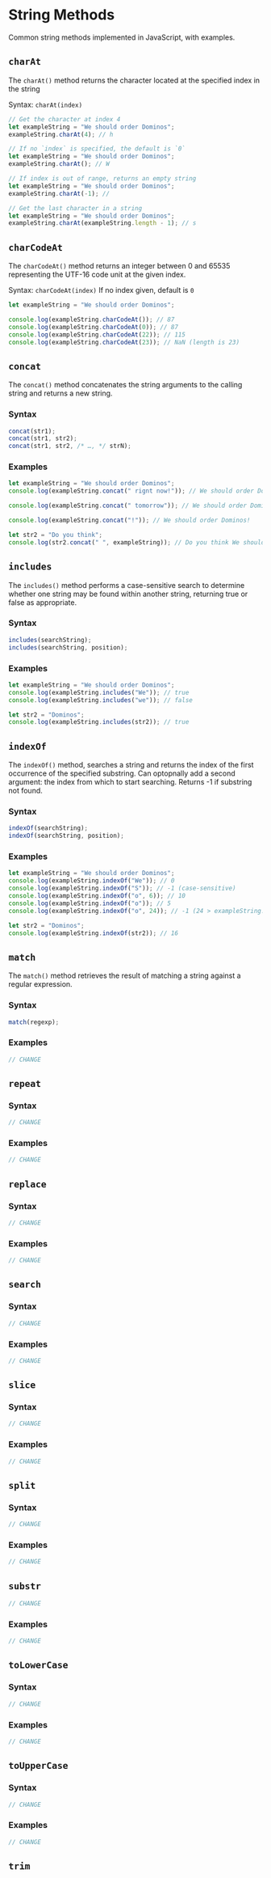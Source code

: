 # String Methods

Common string methods implemented in JavaScript, with examples.

## `charAt`

The `charAt()` method returns the character located at the specified index in the string

Syntax: `charAt(index)`

```javascript
// Get the character at index 4
let exampleString = "We should order Dominos";
exampleString.charAt(4); // h
```

```javascript
// If no `index` is specified, the default is `0`
let exampleString = "We should order Dominos";
exampleString.charAt(); // W
```

```javascript
// If index is out of range, returns an empty string
let exampleString = "We should order Dominos";
exampleString.charAt(-1); //
```

```javascript
// Get the last character in a string
let exampleString = "We should order Dominos";
exampleString.charAt(exampleString.length - 1); // s
```

## `charCodeAt`

The `charCodeAt()` method returns an integer between 0 and 65535 representing the UTF-16 code unit at the given index.

Syntax: `charCodeAt(index)` If no index given, default is `0`

```javascript
let exampleString = "We should order Dominos";

console.log(exampleString.charCodeAt()); // 87
console.log(exampleString.charCodeAt(0)); // 87
console.log(exampleString.charCodeAt(22)); // 115
console.log(exampleString.charCodeAt(23)); // NaN (length is 23)
```

## `concat`

The `concat()` method concatenates the string arguments to the calling string and returns a new string.

### Syntax

```javascript
concat(str1);
concat(str1, str2);
concat(str1, str2, /* …, */ strN);
```

### Examples

```javascript
let exampleString = "We should order Dominos";
console.log(exampleString.concat(" rignt now!")); // We should order Dominos rignt now!

console.log(exampleString.concat(" tomorrow")); // We should order Dominos tomorrow

console.log(exampleString.concat("!")); // We should order Dominos!

let str2 = "Do you think";
console.log(str2.concat(" ", exampleString)); // Do you think We should order Dominos
```

## `includes`

The `includes()` method performs a case-sensitive search to determine whether one string may be found within another string, returning true or false as appropriate.

### Syntax

```javascript
includes(searchString);
includes(searchString, position);
```

### Examples

```javascript
let exampleString = "We should order Dominos";
console.log(exampleString.includes("We")); // true
console.log(exampleString.includes("we")); // false

let str2 = "Dominos";
console.log(exampleString.includes(str2)); // true
```

## `indexOf`

The `indexOf()` method, searches a string and returns the index of the first occurrence of the specified substring. Can optopnally add a second argument: the index from which to start searching.
Returns -1 if substring not found.

### Syntax

```javascript
indexOf(searchString);
indexOf(searchString, position);
```

### Examples

```javascript
let exampleString = "We should order Dominos";
console.log(exampleString.indexOf("We")); // 0
console.log(exampleString.indexOf("S")); // -1 (case-sensitive)
console.log(exampleString.indexOf("o", 6)); // 10
console.log(exampleString.indexOf("o")); // 5
console.log(exampleString.indexOf("o", 24)); // -1 (24 > exampleString.length)

let str2 = "Dominos";
console.log(exampleString.indexOf(str2)); // 16
```

## `match`

The `match()` method retrieves the result of matching a string against a regular expression.

### Syntax

```javascript
match(regexp);
```

### Examples

```javascript
// CHANGE
```

## `repeat`

### Syntax

```javascript
// CHANGE
```

### Examples

```javascript
// CHANGE
```

## `replace`

### Syntax

```javascript
// CHANGE
```

### Examples

```javascript
// CHANGE
```

## `search`

### Syntax

```javascript
// CHANGE
```

### Examples

```javascript
// CHANGE
```

## `slice`

### Syntax

```javascript
// CHANGE
```

### Examples

```javascript
// CHANGE
```

## `split`

### Syntax

```javascript
// CHANGE
```

### Examples

```javascript
// CHANGE
```

## `substr`

```javascript
// CHANGE
```

### Examples

```javascript
// CHANGE
```

## `toLowerCase`

### Syntax

```javascript
// CHANGE
```

### Examples

```javascript
// CHANGE
```

## `toUpperCase`

### Syntax

```javascript
// CHANGE
```

### Examples

```javascript
// CHANGE
```

## `trim`
